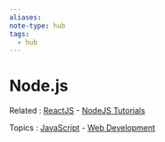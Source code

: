 ```yaml
---
aliases:
note-type: hub
tags:
  - hub
---
```


# Node.js

Related : [ReactJS](4-hub-notes-🚉/ReactJS.md) - [NodeJS Tutorials](../_inbox/NodeJS%20Tutorials.md)

Topics : [JavaScript](JavaScript.md) - [Web Development](4-hub-notes-🚉/Web%20Development.md)
